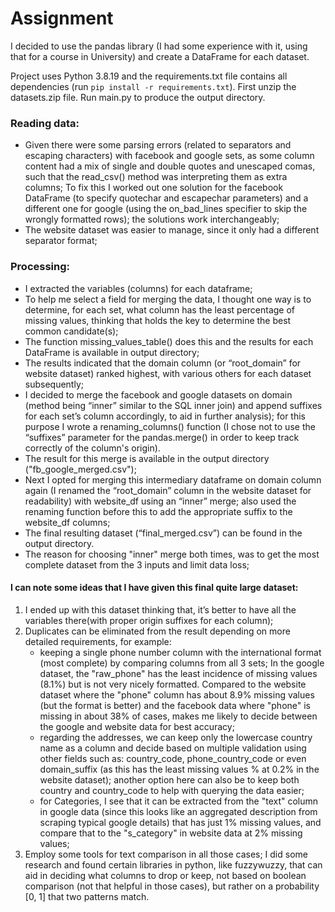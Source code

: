 # Assignment

I decided to use the pandas library (I had some experience with it, using that for a course in University) and create a DataFrame for each dataset.

Project uses Python 3.8.19 and the requirements.txt file contains all dependencies (run `pip install -r requirements.txt`). First unzip the datasets.zip file. Run main.py to produce the output directory.

### Reading data:

* Given there were some parsing errors (related to separators and escaping characters) with facebook and google sets, 
as some column content had a mix of single and double quotes and unescaped comas, 
such that the read_csv() method was interpreting them as extra columns; To fix this I worked out
one solution for the facebook DataFrame (to specify quotechar and escapechar parameters) and
a different one for google (using the on_bad_lines specifier to skip
the wrongly formatted rows); the solutions work interchangeably;
* The website dataset was easier to manage, since it only had a different separator format;

### Processing:
* I extracted the variables (columns) for each dataframe;
* To help me select a field for merging the data, I thought one way is
to determine, for each set, what column has the least percentage of missing values, thinking that holds
the key to determine the best common candidate(s);
* The function missing_values_table() does this and the results for each DataFrame is available in output directory;
* The results indicated that the domain column (or “root_domain” for website dataset) ranked highest, with various others for each dataset subsequently;
* I decided to merge the facebook and google datasets on domain (method being “inner” similar to the SQL inner join) and append suffixes for each set’s column accordingly, to aid in further analysis); for this purpose I wrote a renaming_columns() function (I chose not to use the “suffixes” parameter for the pandas.merge() in order to keep track correctly of the column's origin).
* The result for this merge is available in the output directory ("fb_google_merged.csv");
* Next I opted for merging this intermediary dataframe on domain column again (I renamed the “root_domain” column in the website dataset for readability) with website_df using an “inner” merge; also used the renaming function before this to add the appropriate suffix to the website_df columns;
* The final resulting dataset (“final_merged.csv”) can be found in the output directory.
* The reason for choosing "inner" merge both times, was to get the most complete dataset from the 3 inputs and limit data loss;
#### I can note some ideas that I have given this final quite large dataset:
1. I ended up with this dataset thinking that, it’s better to have all the variables there(with proper origin suffixes for each column);
2. Duplicates can be eliminated from the result depending on more detailed requirements, for example:
   * keeping a single phone number column with the international format (most complete) by comparing columns from all 3 sets; In the google dataset, the "raw_phone" has the least incidence of missing values (8.1%) but is not very nicely formatted. Compared to the website dataset where the "phone" column has about 8.9% missing values (but the format is better) and the facebook data where "phone" is missing in about 38% of cases, makes me likely to decide between the google and website data for best accuracy;
   * regarding the addresses, we can keep only the lowercase country name as a column and decide based on multiple validation using other fields such as: country_code, phone_country_code or even domain_suffix (as this has the least missing values % at 0.2% in the website dataset); another option here can also be to keep both country and country_code to help with querying the data easier;
   * for Categories, I see that it can be extracted from the "text" column in google data (since this looks like an aggregated description from scraping typical google details) that has just 1% missing values, and compare that to the "s_category" in website data at 2% missing values; 
3. Employ some tools for text comparison in all those cases; I did some research and found certain libraries in python, like fuzzywuzzy, that can aid in deciding what columns to drop or keep, not based on boolean comparison (not that helpful in those cases), but rather on a probability [0, 1] that two patterns match.
